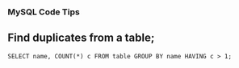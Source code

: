 ### MySQL Code Tips

## Find duplicates from a table;

```mysql
SELECT name, COUNT(*) c FROM table GROUP BY name HAVING c > 1;
```